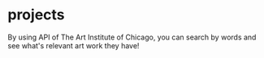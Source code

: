 # projects
By using API of The Art Institute of Chicago, you can search by words and see what's relevant art work they have!
